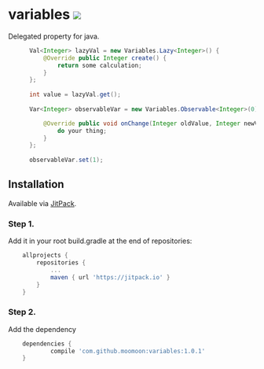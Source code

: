 # variables  [![](https://jitpack.io/v/moomoon/variables.svg)](https://jitpack.io/#moomoon/variables)
Delegated property for java.



```java
      Val<Integer> lazyVal = new Variables.Lazy<Integer>() {
          @Override public Integer create() {
              return some calculation;
          }
      }; 
      
      int value = lazyVal.get();
        
      Var<Integer> observableVar = new Variables.Observable<Integer>(0) {

          @Override public void onChange(Integer oldValue, Integer newValue) {
              do your thing;
          }
      };
      
      observableVar.set(1);

```



## Installation
Available via [JitPack](https://jitpack.io/).

### Step 1.
Add it in your root build.gradle at the end of repositories:
```groovy
	allprojects {
		repositories {
			...
			maven { url 'https://jitpack.io' }
		}
	}
```
### Step 2. 
Add the dependency
```groovy
	dependencies {
	        compile 'com.github.moomoon:variables:1.0.1'
	}
```

